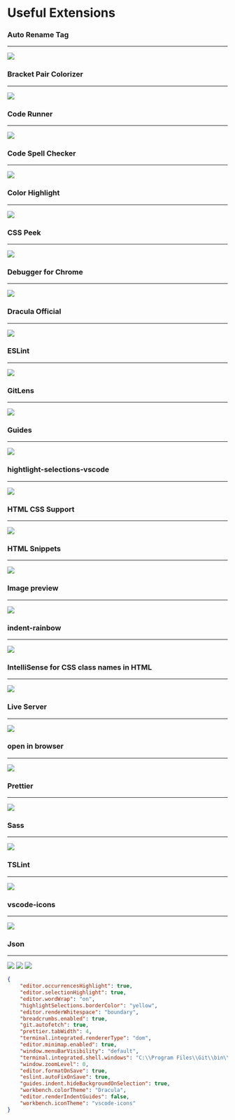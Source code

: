 # Useful Extensions

### Auto Rename Tag

<hr>

<img src="https://i.postimg.cc/6QZCXFFQ/Auto-Rename-Tag.png">

### Bracket Pair Colorizer

<hr>

<img src="https://i.postimg.cc/8k7fQ2Wg/Bracket-Pair-Colorizer.png">

### Code Runner

<hr>

<img src="https://i.postimg.cc/2jWjxrhy/Code-Runner.png">

### Code Spell Checker

<hr>

<img src="https://i.postimg.cc/XqLzgrgt/Code-Spell-Checker.png">

### Color Highlight

<hr>

<img src="https://i.postimg.cc/tChh80QC/Color-Highlight.png">

### CSS Peek

<hr>

<img src="https://i.postimg.cc/2jWcjKRg/CSS-Peek.png">

### Debugger for Chrome

<hr>

<img src="https://i.postimg.cc/bJ3fLYpD/Debugger-for-Chrome.png">

### Dracula Official

<hr>

<img src="https://i.postimg.cc/rw4FfTvQ/Dracula-Official.png">

### ESLint

<hr>

<img src="https://i.postimg.cc/6qDTQpk4/ESLint.png">

### GitLens

<hr>

<img src="https://i.postimg.cc/3xLNy9QH/GitLens.png">

### Guides

<hr>

<img src="https://i.postimg.cc/TP9z2Nzr/Guides.png">

### hightlight-selections-vscode

<hr>

<img src="https://i.postimg.cc/1XPMgyDX/hightlight-selections-vscode.png">

### HTML CSS Support

<hr>

<img src="https://i.postimg.cc/fWKf2nx7/HTML-CSS-Support.png">

### HTML Snippets

<hr>

<img src="https://i.postimg.cc/wM7MQmXG/HTML-Snippets.png">

### Image preview

<hr>

<img src="https://i.postimg.cc/g0tnXsRZ/Image-preview.png">

### indent-rainbow

<hr>

<img src="https://i.postimg.cc/fbVMFNtV/indent-rainbow.png">

### IntelliSense for CSS class names in HTML

<hr>

<img src="https://i.postimg.cc/65zwp3C7/Intelli-Sense-for-CSS-class-names-in-HTML.png">

### Live Server

<hr>

<img src="https://i.postimg.cc/brs0Sdsz/Live-Server.png">

### open in browser

<hr>

<img src="https://i.postimg.cc/sfvNb4J0/open-in-browser.png">

### Prettier

<hr>

<img src="https://i.postimg.cc/3Nv9N9S8/Prettier.png">

### Sass

<hr>

<img src="https://i.postimg.cc/jqH7xGvW/Sass.png">

### TSLint

<hr>

<img src="https://i.postimg.cc/MG1W08nV/TSLint.png">

### vscode-icons

<hr>

<img src="https://i.postimg.cc/tRk4my2z/vscode-icons.png">

### Json

<hr>

<img src="https://i.postimg.cc/nV40ySD2/settings.png">

<img src="https://i.postimg.cc/SNt83cDV/open-Setting-Json.png">

<img src="https://i.postimg.cc/K8kL24Wb/Setting-Jsonfile.png">

```json
{
    "editor.occurrencesHighlight": true,
    "editor.selectionHighlight": true,
    "editor.wordWrap": "on",
    "highlightSelections.borderColor": "yellow",
    "editor.renderWhitespace": "boundary",
    "breadcrumbs.enabled": true,
    "git.autofetch": true,
    "prettier.tabWidth": 4,
    "terminal.integrated.rendererType": "dom",
    "editor.minimap.enabled": true,
    "window.menuBarVisibility": "default",
    "terminal.integrated.shell.windows": "C:\\Program Files\\Git\\bin\\bash.exe",
    "window.zoomLevel": 0,
    "editor.formatOnSave": true,
    "eslint.autoFixOnSave": true,
    "guides.indent.hideBackgroundOnSelection": true,
    "workbench.colorTheme": "Dracula",
    "editor.renderIndentGuides": false,
    "workbench.iconTheme": "vscode-icons"
}
```
